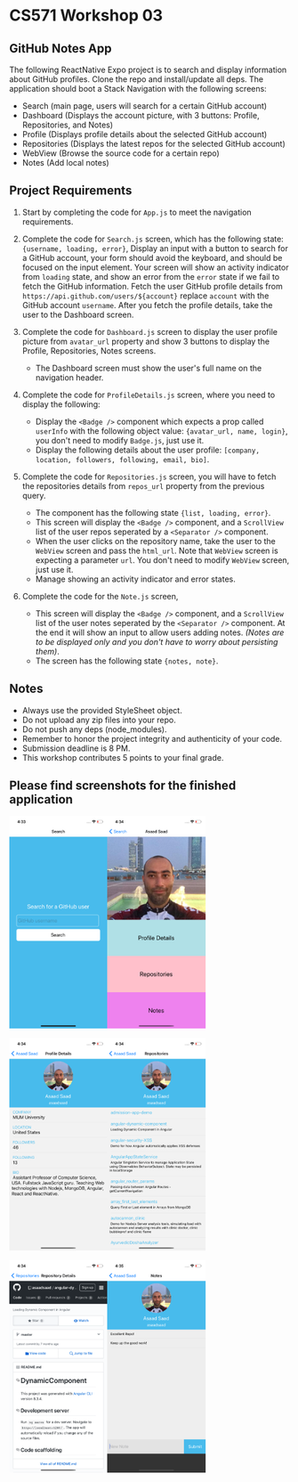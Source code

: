 # CS571 Workshop 03
## GitHub Notes App
The following ReactNative Expo project is to search and display information about GitHub profiles. Clone the repo and install/update all deps.
The application should boot a Stack Navigation with the following screens:
* Search (main page, users will search for a certain GitHub account)
* Dashboard (Displays the account picture, with 3 buttons: Profile, Repositories, and Notes)
* Profile (Displays profile details about the selected GitHub account)
* Repositories (Displays the latest repos for the selected GitHub account)
* WebView (Browse the source code for a certain repo)
* Notes (Add local notes)
  
## Project Requirements
1. Start by completing the code for `App.js` to meet the navigation requirements.
  
2. Complete the code for `Search.js` screen, which has the following state: `{username, loading, error}`, Display an input with a button to search for a GitHub account, your form should avoid the keyboard, and should be focused on the input element. Your screen will show an activity indicator from `loading` state, and show an error from the `error` state if we fail to fetch the GitHub information. Fetch the user GitHub profile details from `https://api.github.com/users/${account}` replace `account` with the GitHub account `username`. After you fetch the profile details, take the user to the Dashboard screen.
  
3. Complete the code for `Dashboard.js` screen to display the user profile picture from `avatar_url` property and show 3 buttons to display the Profile, Repositories, Notes screens. 
    * The Dashboard screen must show the user's full name on the navigation header.
  
4. Complete the code for `ProfileDetails.js` screen, where you need to display the following:
    * Display the `<Badge />` component which expects a prop called `userInfo` with the following object value: `{avatar_url, name, login}`, you don't need to modify `Badge.js`, just use it.
    * Display the following details about the user profile: `[company, location, followers, following, email, bio]`.  
  
5. Complete the code for `Repositories.js` screen, you will have to fetch the repositories details from `repos_url` property from the previous query.  
    * The component has the following state `{list, loading, error}`.
    * This screen will display the `<Badge />` component, and a `ScrollView` list of the user repos seperated by a `<Separator />` component. 
    * When the user clicks on the repository name, take the user to the `WebView` screen and pass the `html_url`. Note that `WebView` screen is expecting a parameter `url`. You don't need to modify `WebView` screen, just use it.
    * Manage showing an activity indicator and error states.
  
6. Complete the code for the `Note.js` screen, 
    * This screen will display the `<Badge />` component, and a `ScrollView` list of the user notes seperated by the `<Separator />` component. At the end it will show an input to allow users adding notes. *(Notes are to be displayed only and you don't have to worry about persisting them)*. 
    * The screen has the following state `{notes, note}`.

## Notes  
* Always use the provided StyleSheet object.
* Do not upload any zip files into your repo.
* Do not push any deps (node_modules).
* Remember to honor the project integrity and authenticity of your code.
* Submission deadline is 8 PM.
* This workshop contributes 5 points to your final grade.
    
## Please find screenshots for the finished application  

<img src="./screenshots/search.png" width="35%" /><img src="./screenshots/dashboard.png" width="35%" />  
  
<img src="./screenshots/profile.png" width="35%" /><img src="./screenshots/repos.png" width="35%" />  
  
<img src="./screenshots/webview.png" width="35%" /><img src="./screenshots/notes.png" width="35%" />
